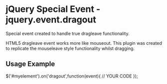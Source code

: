 jQuery Special Event - jquery.event.dragout
==============================

Special event created to handle true dragleave functionality.

HTML5 dragleave event works more like mouseout. This plugin was created to replicate the mouseleave style functionality whilst dragging.

Usage Example
--------------

$('#myelement').on('dragout',function(event){ // YOUR CODE });